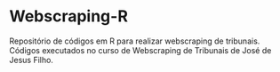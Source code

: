 # Webscraping-R
Repositório de códigos em R para realizar webscraping de tribunais. Códigos executados no curso de Webscraping de Tribunais de José de Jesus Filho. 
